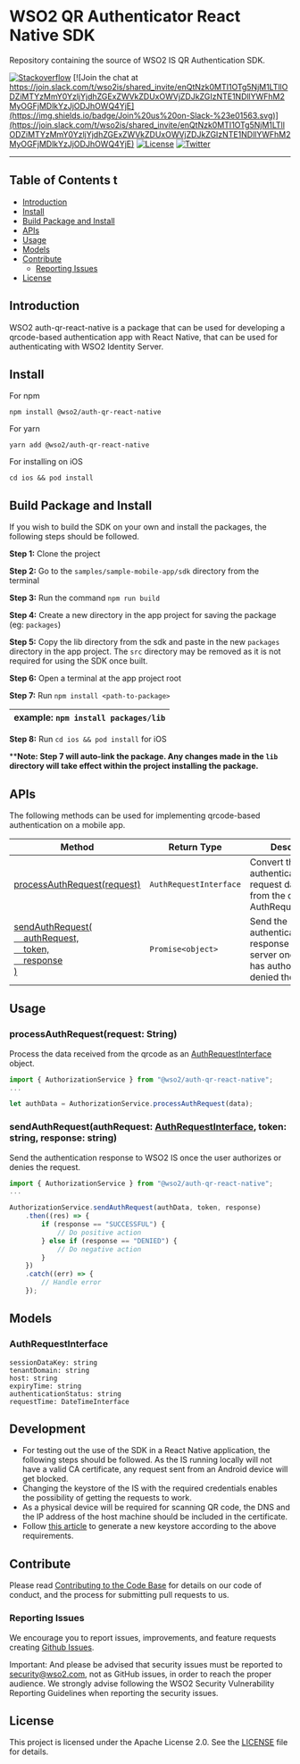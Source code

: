 # WSO2 QR Authenticator React Native SDK

Repository containing the source of WSO2 IS QR Authentication SDK.

[![Stackoverflow](https://img.shields.io/badge/Ask%20for%20help%20on-Stackoverflow-orange)](https://stackoverflow.com/questions/tagged/wso2is)
[![Join the chat at https://join.slack.com/t/wso2is/shared_invite/enQtNzk0MTI1OTg5NjM1LTllODZiMTYzMmY0YzljYjdhZGExZWVkZDUxOWVjZDJkZGIzNTE1NDllYWFhM2MyOGFjMDlkYzJjODJhOWQ4YjE](https://img.shields.io/badge/Join%20us%20on-Slack-%23e01563.svg)](https://join.slack.com/t/wso2is/shared_invite/enQtNzk0MTI1OTg5NjM1LTllODZiMTYzMmY0YzljYjdhZGExZWVkZDUxOWVjZDJkZGIzNTE1NDllYWFhM2MyOGFjMDlkYzJjODJhOWQ4YjE)
[![License](https://img.shields.io/badge/License-Apache%202.0-blue.svg)](https://github.com/wso2-extensions/identity-outbound-auth-push/blob/master/LICENSE)
[![Twitter](https://img.shields.io/twitter/follow/wso2.svg?style=social&label=Follow)](https://twitter.com/intent/follow?screen_name=wso2)

---

## Table of Contents t

- [Introduction](#introduction)
- [Install](#install)
- [Build Package and Install](#build-package-and-install)
- [APIs](#apis)
- [Usage](#usage)
- [Models](#models)
- [Contribute](#contribute)
    - [Reporting Issues](#reporting-issues)
- [License](#license)


## Introduction

WSO2 auth-qr-react-native is a package that can be used for developing a qrcode-based authentication app with React
Native, that can be used for authenticating with WSO2 Identity Server.

## Install


For npm
```
npm install @wso2/auth-qr-react-native
```
For yarn
```
yarn add @wso2/auth-qr-react-native
```

For installing on iOS
```
cd ios && pod install
```

## Build Package and Install

If you wish to build the SDK on your own and install the packages, the following steps should be followed.

**Step 1:** Clone the project

**Step 2:** Go to the `samples/sample-mobile-app/sdk` directory from the terminal

**Step 3:** Run the command `npm run build`

**Step 4:** Create a new directory in the app project for saving the package (eg: `packages`)

**Step 5:** Copy the lib directory from the sdk and paste in the new `packages` directory in the app project.
The `src` directory may be removed as it is not required for using the SDK once built.

**Step 6:** Open a terminal at the app project root

**Step 7:** Run `npm install <path-to-package>`

| example: `npm install packages/lib` |
|----------------------------------|

**Step 8:** Run `cd ios && pod install` for iOS

****Note: Step 7 will auto-link the package. Any changes made in the `lib` directory will take effect within the project
installing the package.**


## APIs

The following methods can be used for implementing qrcode-based authentication on a mobile app.

| Method                      | Return Type               | Description           |
|-----------------------------|---------------------------|-----------------------|
| [processAuthRequest(request)](#processauthrequestrequest-json) | `AuthRequestInterface`      | Convert the authentication request data received from the qrcode to AuthRequestInterface |
| [sendAuthRequest(<br/>&nbsp;&nbsp;&nbsp;&nbsp;authRequest, <br/>&nbsp;&nbsp;&nbsp;&nbsp;token,<br/>&nbsp;&nbsp;&nbsp;&nbsp;response<br/>)](#sendauthrequestauthrequest-authrequest-response-string-account-account) | `Promise<object>` | Send the authentication response to the server once the user has authorized or denied the request |

## Usage

### processAuthRequest(request: String)
Process the data received from the qrcode as an [AuthRequestInterface](#authrequestinterface) object.

```ts
import { AuthorizationService } from "@wso2/auth-qr-react-native";
...

let authData = AuthorizationService.processAuthRequest(data);
```

### sendAuthRequest(authRequest: [AuthRequestInterface](#authrequestinterface), token: string, response: string)
Send the authentication response to WSO2 IS once the user authorizes or denies the request.

```ts
import { AuthorizationService } from "@wso2/auth-qr-react-native";
...

AuthorizationService.sendAuthRequest(authData, token, response)
    .then((res) => {
        if (response == "SUCCESSFUL") {
            // Do positive action
        } else if (response == "DENIED") {
            // Do negative action
        }
    })
    .catch((err) => {
        // Handle error
    });
```
## Models

### AuthRequestInterface
```
sessionDataKey: string
tenantDomain: string
host: string
expiryTime: string
authenticationStatus: string
requestTime: DateTimeInterface
```

## Development
- For testing out the use of the SDK in a React Native application, the following steps should be followed. As the IS running locally will not have a valid CA certificate, any request sent from an Android device will get blocked.
- Changing the keystore of the IS with the required credentials enables the possibility of getting the requests to work.
- As a physical device will be required for scanning QR code, the DNS and the IP address of the host machine should be included in the certificate.
- Follow [this article](https://kushanbhareti.medium.com/react-native-android-fixing-ssl-issues-for-communicating-with-local-identity-server-f126b0ce69a9) to generate a new keystore according to the above requirements.


## Contribute

Please read [Contributing to the Code Base](http://wso2.github.io/) for details on our code of conduct, and the process for submitting pull requests to us.

### Reporting Issues

We encourage you to report issues, improvements, and feature requests creating [Github Issues](https://github.com/wso2-extensions/identity-outbound-auth-push/issues).

Important: And please be advised that security issues must be reported to security@wso2.com, not as GitHub issues, in order to reach the proper audience. We strongly advise following the WSO2 Security Vulnerability Reporting Guidelines when reporting the security issues.

## License

This project is licensed under the Apache License 2.0. See the [LICENSE](../LICENSE) file for details.
